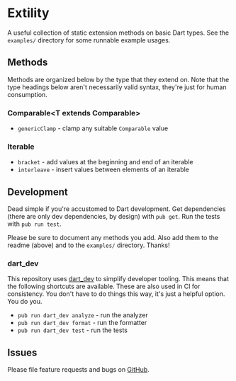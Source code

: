 # Extility

A useful collection of static extension methods on basic Dart types.
See the `examples/` directory for some runnable example usages.

## Methods

Methods are organized below by the type that they extend on. Note
that the type headings below aren't necessarily valid syntax, they're
just for human consumption.

### Comparable<T extends Comparable<T>>

  * `genericClamp` - clamp any suitable `Comparable` value

### Iterable<E>

  * `bracket` - add values at the beginning and end of an iterable
  * `interleave` - insert values between elements of an iterable

## Development

Dead simple if you're accustomed to Dart development. Get dependencies
(there are only dev dependencies, by design) with `pub get`. Run the
tests with `pub run test`.

Please be sure to document any methods you add. Also add them to the
readme (above) and to the `examples/` directory. Thanks!

### dart_dev

This repository uses [dart_dev][dart_dev] to simplify developer
tooling. This means that the following shortcuts are available. These
are also used in CI for consistency. You don't have to do things this
way, it's just a helpful option. You do you.

  * `pub run dart_dev analyze` - run the analyzer
  * `pub run dart_dev format` - run the formatter
  * `pub run dart_dev test` - run the tests

## Issues

Please file feature requests and bugs on [GitHub][issues].

[dart_dev]: https://pub.dev/packages/dart_dev
[issues]: https://github.com/glesica/extility.dart/issues
